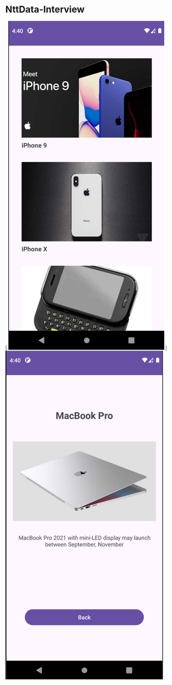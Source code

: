 # NttData-Interview

| ![Imagen 1](https://github.com/AylinArias/NttData-Interview/blob/main/home.png) | ![Imagen 2](https://github.com/AylinArias/NttData-Interview/blob/main/detail.png) 
